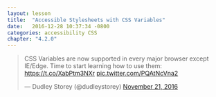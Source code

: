 ```yaml
---
layout: lesson
title:  "Accessible Stylesheets with CSS Variables"
date:   2016-12-28 10:37:34 -0800
categories: accessibility CSS
chapter: "4.2.0"
---
```


<blockquote class="twitter-tweet" data-cards="hidden" data-lang="en"><p lang="en" dir="ltr">CSS Variables are now supported in every major browser except IE/Edge. Time to start learning how to use them: <a href="https://t.co/XabPtm3NXr">https://t.co/XabPtm3NXr</a> <a href="https://t.co/PQAtNcVna2">pic.twitter.com/PQAtNcVna2</a></p>&mdash; Dudley Storey (@dudleystorey) <a href="https://twitter.com/dudleystorey/status/800742840083107841">November 21, 2016</a></blockquote> 

